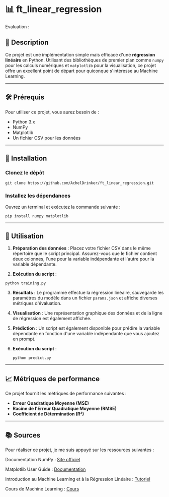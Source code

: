 # 📊 ft_linear_regression

Evaluation : 

## 📝 Description

Ce projet est une implémentation simple mais efficace d'une **régression linéaire** en Python. Utilisant des bibliothèques de premier plan comme `numpy` pour les calculs numériques et `matplotlib` pour la visualisation, ce projet offre un excellent point de départ pour quiconque s'intéresse au Machine Learning.

---

## 🛠 Prérequis

Pour utiliser ce projet, vous aurez besoin de :

- Python 3.x
- NumPy
- Matplotlib
- Un fichier CSV pour les données

---

## 🚀 Installation

### Clonez le dépôt

```
git clone https://github.com/AchelDrinker/ft_linear_regression.git
```

### Installez les dépendances

Ouvrez un terminal et exécutez la commande suivante :

```
pip install numpy matplotlib
```

---

## 🎯 Utilisation

1. **Préparation des données** : Placez votre fichier CSV dans le même répertoire que le script principal. Assurez-vous que le fichier contient deux colonnes, l'une pour la variable indépendante et l'autre pour la variable dépendante.

2. **Exécution du script** :

```
python training.py
```

3. **Résultats** : Le programme effectue la régression linéaire, sauvegarde les paramètres du modèle dans un fichier `params.json` et affiche diverses métriques d'évaluation.

4. **Visualisation** : Une représentation graphique des données et de la ligne de régression est également affichée.

5. **Prédiction** : Un script est également disponible pour prédire la variable dépendante en fonction d'une variable indépendante que vous ajoutez en prompt.

6. **Exécution du script** :
   ```
   python predict.py
   ```

---

## 📈 Métriques de performance

Ce projet fournit les métriques de performance suivantes :

- **Erreur Quadratique Moyenne (MSE)**
- **Racine de l'Erreur Quadratique Moyenne (RMSE)**
- **Coefficient de Détermination (R²)**

---

## 📚 Sources
Pour réaliser ce projet, je me suis appuyé sur les ressources suivantes :

Documentation NumPy : [Site officiel](https://numpy.org/doc/)

Matplotlib User Guide : [Documentation](https://matplotlib.org/stable/users/index.html)

Introduction au Machine Learning et à la Régression Linéaire : [Tutoriel](https://www.youtube.com/playlist?list=PLO_fdPEVlfKqUF5BPKjGSh7aV9aBshrpY)

Cours de Machine Learning : [Cours](https://github.com/AchelDrinker/ft_linear_regression/blob/b7bed1a2e93af3d0f90375b98e79e193e2c02f8b/Apprendre_le_ML_en_une_semaine.pdf)
